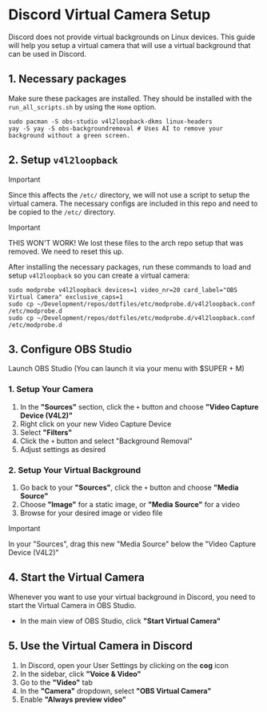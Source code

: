 # Discord Virtual Camera Setup

Discord does not provide virtual backgrounds on Linux devices. This guide will help you setup a virtual camera that will use a virtual background that can be used in Discord.

## 1. Necessary packages

Make sure these packages are installed. They should be installed with the `run_all_scripts.sh` by using the `Home` option.

```
sudo pacman -S obs-studio v4l2loopback-dkms linux-headers
yay -S yay -S obs-backgroundremoval # Uses AI to remove your background without a green screen.
```

## 2. Setup `v4l2loopback`

> [!IMPORTANT]
> Since this affects the `/etc/` directory, we will not use a script to setup the virtual camera. The necessary configs are included in this repo and need to be copied to the `/etc/` directory.

> [!IMPORTANT]
> THIS WON'T WORK!
> We lost these files to the arch repo setup that was removed. We need to reset this up.

After installing the necessary packages, run these commands to load and setup `v4l2loopback` so you can create a virtual camera:

```
sudo modprobe v4l2loopback devices=1 video_nr=20 card_label="OBS Virtual Camera" exclusive_caps=1
sudo cp ~/Development/repos/dotfiles/etc/modprobe.d/v4l2loopback.conf /etc/modprobe.d
sudo cp ~/Development/repos/dotfiles/etc/modprobe.d/v4l2loopback.conf /etc/modprobe.d
```

## 3. Configure OBS Studio

Launch OBS Studio (You can launch it via your menu with $SUPER + M)

### 1. Setup Your Camera

1. In the **"Sources"** section, click the `+` button and choose **"Video Capture Device (V4L2)"**
1. Right click on your new Video Capture Device
1. Select **"Filters"**
1. Click the `+` button and select "Background Removal"
1. Adjust settings as desired

### 2. Setup Your Virtual Background

1. Go back to your **"Sources"**, click the `+` button and choose **"Media Source"**
1. Choose **"Image"** for a static image, or **"Media Source"** for a video
1. Browse for your desired image or video file

> [!IMPORTANT]
> In your "Sources", drag this new "Media Source" below the "Video Capture Device (V4L2)"

## 4. Start the Virtual Camera

Whenever you want to use your virtual background in Discord, you need to start the Virtual Camera in OBS Studio.

- In the main view of OBS Studio, click **"Start Virtual Camera"**

## 5. Use the Virtual Camera in Discord

1. In Discord, open your User Settings by clicking on the **cog** icon
1. In the sidebar, click **"Voice & Video"**
1. Go to the **"Video"** tab
1. In the **"Camera"** dropdown, select **"OBS Virtual Camera"**
1. Enable **"Always preview video"**
